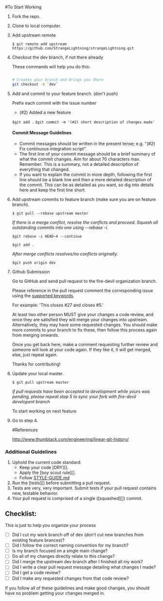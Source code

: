 #To Start Working

1. Fork the repo.

1. Clone to local computer.

1. Add upstream remote

   `$ git remote add upstream https://github.com/StrangeLightning/strangeLightning.git`

1. Checkout the dev branch, if not there already

   These commands will help you do this:

   ``` bash

   # Creates your branch and brings you there
   git checkout -b `dev`
   ```

1. Add and commit to your feature branch. (don't push)

   Prefix each commit with the issue number
    - (#2) Added a new feature

   `$git add .`
   `$git commit -m '(#2) short description of changes made'`

   #### Commit Message Guidelines

   - Commit messages should be written in the present tense; e.g. "(#2) Fix continuous
    integration script".
   - The first line of your commit message should be a brief summary of what the
    commit changes. Aim for about 70 characters max. Remember: This is a summary,
    not a detailed description of everything that changed.
   - If you want to explain the commit in more depth, following the first line should
    be a blank line and then a more detailed description of the commit. This can be
    as detailed as you want, so dig into details here and keep the first line short.

1. Add upstream commits to feature branch (make sure you are on feature branch).

   `$ git pull --rebase upstream master`

   _If there is a merge conflict, resolve the conflicts and proceed. Squash all outstanding commits into one using --rebase -i._

   `$git rebase -i HEAD~4 --continue`
   
   `$git add .`

   _After merge conflicts resolves/no conflicts originally._

   `$git push origin dev`

1. Github Submission

      Go to GitHub and send pull request to the fire-devil organization branch.

      Please reference in the pull request comment the corresponding issue using the [supported keywords](https://help.github.com/articles/closing-issues-via-commit-messages/).

      For example: 'This closes #27 and closes #5.'

      At least two other person MUST give your changes a code review, and once
      they are satisfied they will merge your changes into upstream. Alternatively,
      they may have some requested changes. You should make more commits to your
      branch to fix these, then follow this process again from merging onwards.

      Once you get back here, make a comment requesting further review and
      someone will look at your code again. If they like it, it will get merged,
      else, just repeat again.

      Thanks for contributing!

1. Update your local master.

      `$ git pull upstream master`

      _if pull requests have been accepted to development while yours
      was pending, please repeat step 5 to sync your fork with fire-devil developent branch_

      To start working on next feature

1. Go to step 4.

      #References

      http://www.thumbtack.com/engineering/linear-git-history/

### Additional Guidelines

1. Uphold the current code standard:
    - Keep your code [DRY][].
    - Apply the [boy scout rule][].
    - Follow [STYLE-GUIDE.md](STYLE-GUIDE.md)
1. Run the [tests][] before submitting a pull request.
1. Tests are very, very important. Submit tests if your pull request contains
   new, testable behavior.
1. Your pull request is comprised of a single ([squashed][]) commit.

## Checklist:

This is just to help you organize your process

- [ ] Did I cut my work branch off of dev (don't cut new branches from existing feature brances)?
- [ ] Did I follow the correct naming convention for my branch?
- [ ] Is my branch focused on a single main change?
 - [ ] Do all of my changes directly relate to this change?
- [ ] Did I merge the upstream dev branch after I finished all my
  work?
- [ ] Did I write a clear pull request message detailing what changes I made?
- [ ] Did I get a code review?
 - [ ] Did I make any requested changes from that code review?

If you follow all of these guidelines and make good changes, you should have
no problem getting your changes merged in.
